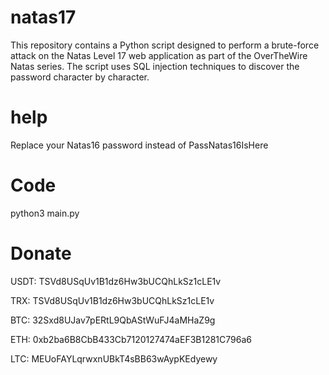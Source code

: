 # natas17
This repository contains a Python script designed to perform a brute-force attack on the Natas Level 17 web application as part of the OverTheWire Natas series. The script uses SQL injection techniques to discover the password character by character.
# help
Replace your Natas16 password instead of PassNatas16IsHere
# Code
python3 main.py

# Donate

USDT: TSVd8USqUv1B1dz6Hw3bUCQhLkSz1cLE1v

TRX: TSVd8USqUv1B1dz6Hw3bUCQhLkSz1cLE1v

BTC: 32Sxd8UJav7pERtL9QbAStWuFJ4aMHaZ9g

ETH: 0xb2ba6B8CbB433Cb7120127474aEF3B1281C796a6

LTC: MEUoFAYLqrwxnUBkT4sBB63wAypKEdyewy
